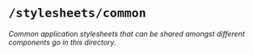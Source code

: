 # `/stylesheets/common`

*Common application stylesheets that can be shared amongst different components go in this directory.*
